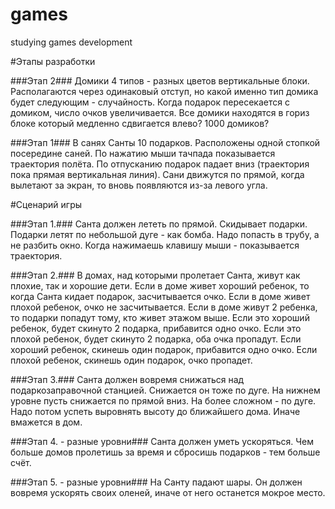 # games
studying games development

#Этапы разработки

###Этап 2###
Домики 4 типов - разных цветов вертикальные блоки. Располагаются через одинаковый отступ, но какой именно тип домика будет следующим - случайность. Когда подарок пересекается с домиком, число очков увеличивается. Все домики находятся в гориз блоке который медленно сдвигается влево? 1000 домиков?

###Этап 1###
В санях Санты 10 подарков. Расположены одной стопкой посередине саней. По нажатию мыши тачпада показывается траектория полёта. По отпусканию подарок падает вниз (траектория пока прямая вертикальная линия). Сани движутся по прямой, когда вылетают за экран, то вновь появляются из-за левого угла.

#Сценарий игры

###Этап 1.###
Санта должен лететь по прямой. Скидывает подарки. Подарки летят по небольшой дуге - как бомба. Надо попасть в трубу, а не разбить окно. Когда нажимаешь клавишу мыши - показывается траектория.

###Этап 2.###
В домах, над которыми пролетает Санта, живут как плохие, так и хорошие дети. Если в доме живет хороший ребенок, то когда Санта кидает подарок, засчитывается очко. Если в доме живет плохой ребенок, очко не засчитывается. Если в доме живут 2 ребенка, то подарки попадут тому, кто живет этажом выше. Если это хороший ребенок, будет скинуто 2 подарка, прибавится одно очко. Если это плохой ребенок, будет скинуто 2 подарка, оба очка пропадут. Если хороший ребенок, скинешь один подарок, прибавится одно очко. Если плохой ребенок, скинешь один подарок, очко пропадет.

###Этап 3.###
Санта должен вовремя снижаться над подаркозаправочной станцией. Снижается он тоже по дуге. На нижнем уровне пусть снижается по прямой вниз. На более сложном - по дуге. Надо потом успеть выровнять высоту до ближайшего дома. Иначе вмажется в дом.

###Этап 4. - разные уровни###
Санта должен уметь ускоряться. Чем больше домов пролетишь за время и сбросишь подарков - тем больше счёт.

###Этап 5. - разные уровни###
На Санту падают шары. Он должен вовремя ускорять своих оленей, иначе от него останется мокрое место.
